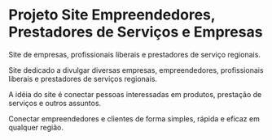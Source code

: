 # Projeto Site Empreendedores, Prestadores de Serviços e Empresas
 Site de empresas, profissionais liberais e prestadores de serviço regionais.

 Site dedicado a divulgar diversas empresas, empreendedores, profissionais liberais e prestadores de serviços regionais.

 A idéia do site é conectar pessoas interessadas em produtos, prestação de serviços e outros assuntos. 

 Conectar empreendedores e clientes de forma simples, rápida e eficaz em qualquer região. 
